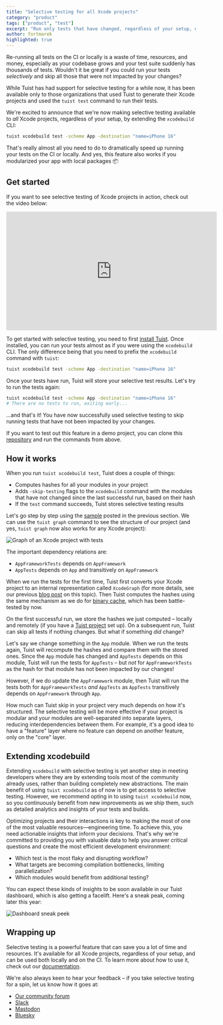 ```yaml
---
title: "Selective testing for all Xcode projects"
category: "product"
tags: ["product", "test"] 
excerpt: "Run only tests that have changed, regardless of your setup, using Tuist's selective testing."
author: fortmarek
highlighted: true
---
```


Re-running all tests on the CI or locally is a waste of time, resources, and money, especially as your codebase grows and your test suite suddenly has thousands of tests. Wouldn't it be great if you could run your tests _selectively_ and skip all those that were not impacted by your changes?

While Tuist has had support for selective testing for a while now, it has been available only to those organizations that used Tuist to generate their Xcode projects and used the `tuist test` command to run their tests. 

We're excited to announce that we're now making selective testing available to _all_ Xcode projects, regardless of your setup, by extending the `xcodebuild` CLI:
```sh
tuist xcodebuild test -scheme App -destination "name=iPhone 16"
```

That's really almost all you need to do to dramatically speed up running your tests on the CI or locally. And yes, this feature also works if you modularized your app with local packages 📦

## Get started

If you want to see selective testing of Xcode projects in action, check out the video below:
<iframe title="Selective testing" width="560" height="315" src="https://videos.tuist.dev/videos/embed/9ac56b06-130f-4b76-af75-3b55545c4851" frameborder="0" allowfullscreen="" sandbox="allow-same-origin allow-scripts allow-popups allow-forms"></iframe>

To get started with selective testing, you need to first [install Tuist](https://docs.tuist.dev/en/guides/quick-start/install-tuist). Once installed, you can run your tests almost as if you were using the `xcodebuild` CLI. The only difference being that you need to prefix the `xcodebuild` command with `tuist`:
```sh
tuist xcodebuild test -scheme App -destination "name=iPhone 16"
```

Once your tests have run, Tuist will store your selective test results. Let's try to run the tests again:
```sh
tuist xcodebuild test -scheme App -destination "name=iPhone 16"
# There are no tests to run, exiting early...
```

...and that's it! You have now successfully used selective testing to skip running tests that have not been impacted by your changes.


If you want to test out this feature in a demo project, you can clone this [repository](https://github.com/tuist/xcode_project_with_tests) and run the commands from above.

## How it works

When you run `tuist xcodebuild test`, Tuist does a couple of things:
- Computes hashes for all your modules in your project
- Adds `-skip-testing` flags to the `xcodebuild` command with the modules that have not changed since the last successful run, based on their hash
- If the `test` command succeeds, Tuist stores selective testing results

Let's go step by step using the [sample](https://github.com/tuist/xcode_project_with_tests) posted in the previous section. We can use the `tuist graph` command to see the structure of our project (and yes, `tuist graph` now also works for any Xcode project):

![Graph of an Xcode project with tests](/marketing/images/blog/2025/02/18/selective-testing-for-xcode-projects/graph.png)

The important dependency relations are:
- `AppFrameworkTests` depends on `AppFramework`
- `AppTests` depends on `App` and transitively on `AppFramework`

When we run the tests for the first time, Tuist first converts your Xcode project to an internal representation called `XcodeGraph` (for more details, see our previous [blog post](https://tuist.dev/blog/2025/02/11/mapping-xcodeproj-to-xcodegraph) on this topic). Then Tuist computes the hashes using the same mechanism as we do for [binary cache](https://docs.tuist.dev/en/guides/develop/cache#cache), which has been battle-tested by now.

On the first successful run, we store the hashes we just computed – locally and remotely (if you have a [Tuist project](https://docs.tuist.dev/en/server/introduction/accounts-and-projects#projects) set up). On a subsequent run, Tuist can skip all tests if nothing changes. But what if something _did_ change?

Let's say we change something in the `App` module. When we run the tests again, Tuist will recompute the hashes and compare them with the stored ones. Since the `App` module has changed and `AppTests` depends on this module, Tuist will run the tests for `AppTests` – but _not_ for `AppFrameworkTests` as the hash for that module has not been impacted by our changes! 

However, if we do update the `AppFramework` module, then Tuist will run the tests both for `AppFrameworkTests` _and_ `AppTests` as `AppTests` transitively depends on `AppFramework` through `App`. 

How much can Tuist skip in your project very much depends on how it's structured. The selective testing will be more effective if your project is modular and your modules are well-separated into separate layers, reducing interdependencies between them. For example, it's a good idea to have a "feature" layer where no feature can depend on another feature, only on the "core" layer.

## Extending xcodebuild

Extending `xcodebuild` with selective testing is yet another step in meeting developers where they are by extending tools most of the community already uses, rather than building completely new abstractions. The main benefit of using `tuist xcodebuild` as of now is to get access to selective testing. However, we recommend opting in to using `tuist xcodebuild` now, so you continuously benefit from new improvements as we ship them, such as detailed analytics and insights of your tests and builds.

Optimizing projects and their interactions is key to making the most of one of the most valuable resources—engineering time. To achieve this, you need actionable insights that inform your decisions. That's why we're committed to providing you with valuable data to help you answer critical questions and create the most efficient development environment:
- Which test is the most flaky and disrupting workflow?
- What targets are becoming compilation bottlenecks, limiting parallelization?
- Which modules would benefit from additional testing?

You can expect these kinds of insights to be soon available in our Tuist dashboard, which is also getting a facelift. Here's a sneak peak, coming later this year:

![Dashboard sneak peek](/marketing/images/blog/2025/02/18/selective-testing-for-xcode-projects/dashboard-sneak-peek.png)

## Wrapping up

Selective testing is a powerful feature that can save you a lot of time and resources. It's available for all Xcode projects, regardless of your setup, and can be used both locally and on the CI. To learn more about how to use it, check out our [documentation](https://docs.tuist.dev/en/guides/develop/selective-testing).

We're also always keen to hear your feedback – if you take selective testing for a spin, let us know how it goes at:
- [Our community forum](https://community.tuist.dev/)
- [Slack](https://slack.tuist.io/)
- [Mastodon](https://fosstodon.org/@tuist)
- [Bluesky](https://bsky.app/profile/tuist.dev)
